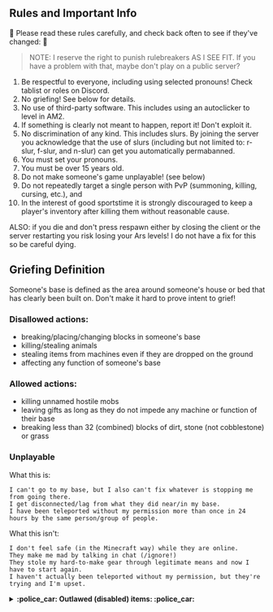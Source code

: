 ## Rules and Important Info	

:straight_ruler: Please read these rules carefully, and check back often to see if they've changed: :straight_ruler:  	
> NOTE: I reserve the right to punish rulebreakers AS I SEE FIT. If you have a problem with that, maybe don't play on a public server?

1. Be respectful to everyone, including using selected pronouns! Check tablist or roles on Discord.
2. No griefing! See below for details.
3. No use of third-party software. This includes using an autoclicker to level in AM2.
4. If something is clearly not meant to happen, report it! Don't exploit it.
5. No discrimination of any kind. This includes slurs. By joining the server you acknowledge that the use of slurs (including but not limited to: r-slur, f-slur, and n-slur) can get you automatically permabanned.
6. You must set your pronouns.
7. You must be over 15 years old.
8. Do not make someone's game unplayable! (see below)
9. Do not repeatedly target a single person with PvP (summoning, killing, cursing, etc.), and
10. In the interest of good sportstime it is strongly discouraged to keep a player's inventory after killing them without reasonable cause.

ALSO: if you die and don't press respawn either by closing the client or the server restarting you risk losing your Ars levels! I do not have a fix for this so be careful dying.

## Griefing Definition
Someone's base is defined as the area around someone's house or bed that has clearly been built on. Don't make it hard to prove intent to grief!

### Disallowed actions:
- breaking/placing/changing blocks in someone's base
- killing/stealing animals
- stealing items from machines even if they are dropped on the ground
- affecting any function of someone's base

### Allowed actions:
- killing unnamed hostile mobs
- leaving gifts as long as they do not impede any machine or function of their base
- breaking less than 32 (combined) blocks of dirt, stone (not cobblestone) or grass


### Unplayable
What this is:
```
I can't go to my base, but I also can't fix whatever is stopping me from going there.
I get disconnected/lag from what they did near/in my base.
I have been teleported without my permission more than once in 24 hours by the same person/group of people.
```

What this isn't:
```
I don't feel safe (in the Minecraft way) while they are online.
They make me mad by talking in chat (/ignore!)
They stole my hard-to-make gear through legitimate means and now I have to start again.
I haven't actually been teleported without my permission, but they're trying and I'm upset.
```

<details>	
  <summary><b> :police_car: Outlawed (disabled) items: :police_car: </summary>	

Be sure to also visit [Frequent Issues](https://github.com/kaliflowerx3/ZoltriTWserver/wiki/Frequent-Issues) for mod interactions with undesireable results.  	
- All of the Imbued Fires except Ordo (crashes and lags server)	
- Alchemite (crashes server)	
- Brew of Keep Items/Sticky Items (not banned but often deletes your items)	
- Resolute Ivy (deletes items)	
- Brew of Erosion (used for griefing)	
- Rod of the Terra Firma (greifing)	
- Bag of Tricks (dupe bug) (see Custom Recipes for alt recipes)	
- Slotted Book (dupe)	
- Liquefaction Focus (breaks furnace recipes)	
- Loonium (overpowered)  	
- Euclidaisy (overpowered)  	
- Curative vat (buggy, infusions are offered in /spawn)	
- Travelling Trunk (buggy)	
- Void Sigil (crashes server)	
- Convocation of the Damned (lags server, makes ugly thing. check [custom recipes](https://github.com/kaliflowerx3/ZoltriTWserver/blob/master/pluginguides/customrecipes.md) for life and soul shards!)	
- Manastorm Charge (griefing)	
- Charms of Keeping (buggy, deletes items)	
- Sorting wood and miner's wood from TF (buggy)	

:oncoming_police_car: Restricted items (use is limited): :oncoming_police_car: 	
- RESTRICTED: Shard of Laputa (used for griefing; if you want the effects ask Kali and i will raise a thing for you)  	
- RESTRICTED: Transvector Dislocator (you can hold one but can't place it, can use to craft still)	
- RESTRICTED: Thaumcraft Golems and Poppets (don't give your golems poppets in their GUI)	
- RESTRICTED: Soulbound enchantment (buggy, use at own risk)
</details>

